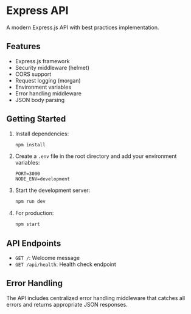 # Express API

A modern Express.js API with best practices implementation.

## Features

- Express.js framework
- Security middleware (helmet)
- CORS support
- Request logging (morgan)
- Environment variables
- Error handling middleware
- JSON body parsing

## Getting Started

1. Install dependencies:
   ```bash
   npm install
   ```

2. Create a `.env` file in the root directory and add your environment variables:
   ```
   PORT=3000
   NODE_ENV=development
   ```

3. Start the development server:
   ```bash
   npm run dev
   ```

4. For production:
   ```bash
   npm start
   ```

## API Endpoints

- `GET /`: Welcome message
- `GET /api/health`: Health check endpoint

## Error Handling

The API includes centralized error handling middleware that catches all errors and returns appropriate JSON responses.